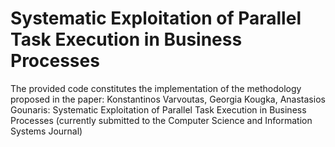 # Systematic Exploitation of Parallel Task Execution in Business Processes

The provided code constitutes the implementation of the methodology proposed in the paper: 
Konstantinos Varvoutas, Georgia Kougka, Anastasios Gounaris: Systematic Exploitation of Parallel Task Execution in
Business Processes (currently submitted to the Computer Science and Information Systems Journal)
